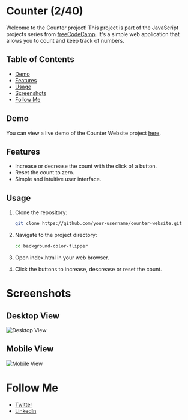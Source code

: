 # Counter (2/40)

Welcome to the Counter project! This project is part of the JavaScript projects series from [freeCodeCamp]([https://www.freecodecamp.org/](https://www.freecodecamp.org/news/javascript-projects-for-beginners/)). It's a simple web application that allows you to count and keep track of numbers.

## Table of Contents

- [Demo](#Demo)
- [Features](#Features)
- [Usage](#Usage)
- [Screenshots](#Screenshots)
- [Follow Me](#Follow-Me)

## Demo

You can view a live demo of the Counter Website project [here](#).

## Features

- Increase or decrease the count with the click of a button.
- Reset the count to zero.
- Simple and intuitive user interface.

## Usage

1. Clone the repository:

   ```bash
   git clone https://github.com/your-username/counter-website.git

2. Navigate to the project directory:

   ```bash
   cd background-color-flipper
3. Open index.html in your web browser.
4. Click the buttons to increase, descrease or reset the count.


# Screenshots

## Desktop View
![Desktop View](./Assets/DesktopView.jpeg)

## Mobile View
![Mobile View](./Assets/MobileView.jpeg)

# Follow Me
- [Twitter](https://twitter.com/Re_brodie)
- [LinkedIn](https://www.linkedin.com/in/malik-bennett-929b5a2b0/)
